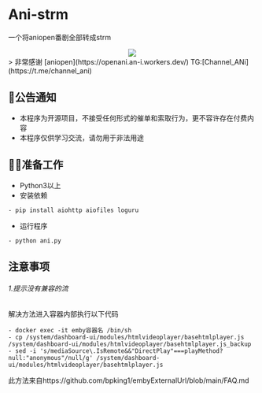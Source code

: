 # Ani-strm

一个将aniopen番剧全部转成strm
<div align="center">
	<img src="./1.png">
</div>
> 非常感谢 [aniopen](https://openani.an-i.workers.dev/) TG:[Channel_ANi](https://t.me/channel_ani)

## 📜公告通知

- 本程序为开源项目，不接受任何形式的催单和索取行为，更不容许存在付费内容
- 本程序仅供学习交流，请勿用于非法用途

## 🧑‍🏭准备工作

- Python3以上
- 安装依赖

```shell script
- pip install aiohttp aiofiles loguru
```

- 运行程序

```shell script
- python ani.py
```

## 注意事项

###### 1.提示没有兼容的流

解决方法进入容器内部执行以下代码

```shell script
- docker exec -it emby容器名 /bin/sh
- cp /system/dashboard-ui/modules/htmlvideoplayer/basehtmlplayer.js /system/dashboard-ui/modules/htmlvideoplayer/basehtmlplayer.js_backup
- sed -i 's/mediaSource\.IsRemote&&"DirectPlay"===playMethod?null:"anonymous"/null/g' /system/dashboard-ui/modules/htmlvideoplayer/basehtmlplayer.js
```
此方法来自https://github.com/bpking1/embyExternalUrl/blob/main/FAQ.md
